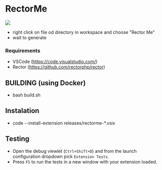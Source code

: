 # RectorMe

![](https://github.com/webad012/vscrectorme/blob/09b6eee33bb3059e6982b0ab9bc989a21ace7e0d/src/test/demo.gif)

* right click on file od directory in workspace and choose "Rector Me"
* wait to generate

### Requirements

* VSCode (https://code.visualstudio.com/)
* Rector (https://github.com/rectorphp/rector)

## BUILDING (using Docker)

* bash build.sh

## Instalation

* code --install-extension releases/rectorme-*.vsix

## Testing

* Open the debug viewlet (`Ctrl+Shift+D`) and from the launch configuration dropdown pick `Extension Tests`.
* Press `F5` to run the tests in a new window with your extension loaded.
